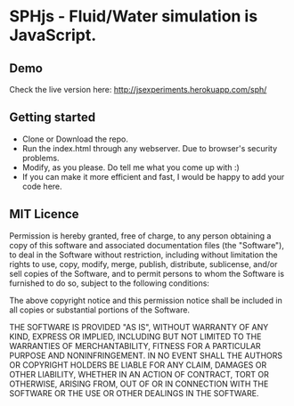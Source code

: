 SPHjs - Fluid/Water simulation is JavaScript.
=============================================

## Demo
Check the live version here: http://jsexperiments.herokuapp.com/sph/


## Getting started
* Clone or Download the repo.
* Run the index.html through any webserver. Due to browser's security problems.
* Modify, as you please. Do tell me what you come up with :)
* If you can make it more efficient and fast, I would be happy to add your code here.



## MIT Licence


Permission is hereby granted, free of charge, to any person 
obtaining a copy of this software and associated documentation 
files (the "Software"), to deal in the Software without restriction, 
including without limitation the rights to use, copy, modify, 
merge, publish, distribute, sublicense, and/or sell copies of 
the Software, and to permit persons to whom the Software is 
furnished to do so, subject to the following conditions:

The above copyright notice and this permission notice shall be included 
in all copies or substantial portions of the Software.

THE SOFTWARE IS PROVIDED "AS IS", WITHOUT WARRANTY OF ANY KIND, 
EXPRESS OR IMPLIED, INCLUDING BUT NOT LIMITED TO THE WARRANTIES OF 
MERCHANTABILITY, FITNESS FOR A PARTICULAR PURPOSE AND NONINFRINGEMENT. 
IN NO EVENT SHALL THE AUTHORS OR COPYRIGHT HOLDERS BE LIABLE FOR 
ANY CLAIM, DAMAGES OR OTHER LIABILITY, WHETHER IN AN ACTION OF CONTRACT, 
TORT OR OTHERWISE, ARISING FROM, OUT OF OR IN CONNECTION WITH THE SOFTWARE 
OR THE USE OR OTHER DEALINGS IN THE SOFTWARE.
